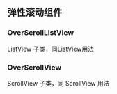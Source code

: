 ## 弹性滚动组件


### OverScrollListView

ListView 子类，同ListView用法


### OverScrollView

ScrollView 子类，同 ScrollView 用法